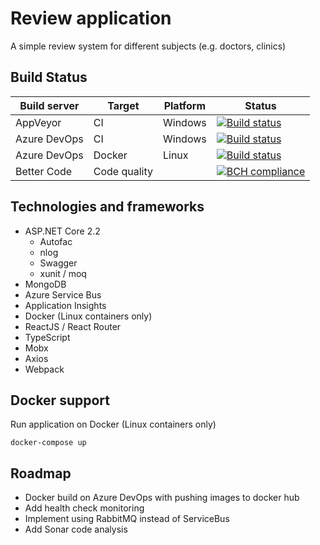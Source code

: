 # Review application
A simple review system for different subjects (e.g. doctors, clinics)

## Build Status
| Build server | Target       | Platform    | Status      |
|--------------|--------------|-------------|-------------|
| AppVeyor     | CI           | Windows     |[![Build status](https://ci.appveyor.com/api/projects/status/84djajia77jann58?svg=true)](https://ci.appveyor.com/project/linuxchata/review-app/branch/master) |
| Azure DevOps | CI           | Windows     | [![Build status](https://linuxchata.visualstudio.com/review-app/_apis/build/status/ReviewAppLocation%20-%20CI)](https://linuxchata.visualstudio.com/review-app/_build/latest?definitionId=11)
| Azure DevOps | Docker       | Linux       | [![Build status](https://linuxchata.visualstudio.com/review-app/_apis/build/status/review-app-api-docker)](https://linuxchata.visualstudio.com/review-app/_build/latest?definitionId=10) |
| Better Code  | Code quality |             | [![BCH compliance](https://bettercodehub.com/edge/badge/linuxchata/review-app?branch=master)](https://bettercodehub.com/) |

## Technologies and frameworks
* ASP.NET Core 2.2
    * Autofac
    * nlog
    * Swagger
    * xunit / moq
* MongoDB
* Azure Service Bus
* Application Insights
* Docker (Linux containers only)
* ReactJS / React Router
* TypeScript
* Mobx
* Axios
* Webpack

## Docker support
Run application on Docker (Linux containers only)
```
docker-compose up
```

## Roadmap
* Docker build on Azure DevOps with pushing images to docker hub
* Add health check monitoring
* Implement using RabbitMQ instead of ServiceBus
* Add Sonar code analysis
